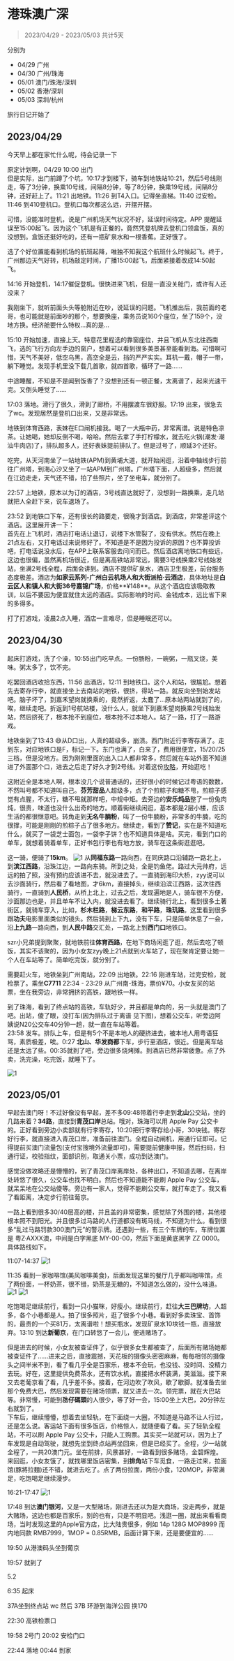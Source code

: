 # 港珠澳广深

> 2023/04/29 - 2023/05/03 共计5天

分别为

- 04/29 广州
- 04/30 广州/珠海
- 05/01 澳门/珠海/深圳
- 05/02 香港/深圳
- 05/03 深圳/杭州

旅行日记开始了

## 2023/04/29

今天早上都在家忙什么呢，待会记录一下

原定计划啊，04/29 10:00 出门  
但是实际，出门前蹲了个坑，10:17才到楼下，骑车到地铁站10:21，然后5号线刚走，等了3分钟，换乘10号线，间隔8分钟，等了8分钟，换乘19号线，间隔8分钟，还好赶上了。11:21 出地铁。11:26 到T4入口。记得坐直梯。11:40 过安检。11:46 到410登机口。登机口每次都这么远，开摆开摆。

可惜，没能准时登机，说是广州机场天气状况不好，延误时间待定。APP 提醒延误至15:00起飞。因为这个飞机是有正餐的，竟然凭登机牌去登机口领盒饭，真的没想到。盒饭还挺好吃的，还有一瓶矿泉水和一根香蕉。正好饿了。

选了个好位置能看到机场的航班起降，唯独不知我这个航班什么时候起飞。终于，广州那边天气好转，机场敲定时间，广播15:00起飞，后面紧接着改成14:50起飞。

14:16 开始登机，14:17催促登机。很快进来飞机，但是一直没关舱门，或许有人还没来？

我刚坐下，就听前面头头等舱附近在吵，说延误的问题。飞机推出后，我前面的老哥，也可能就是前面吵的那个，想要换座，乘务员说160个座位，坐了159个，没地方换。经济舱要什么特权…真的是…

15:10 开始加速，直接上天。特意花里程选的靠窗座位，并且飞机从东北往西南飞，选的飞行方向左手边的窗户，想着可以看到很多美景甚至能看到海。可惜啊可惜，天气不美好，低空乌黑，高空全是云，挡的严严实实。耳机一戴，帽子一带，躺下睡觉。发现手机里没下载几首歌，就四首歌，循环了一路……

中途睡醒，不知是不是闻到饭香了？没想到还有一顿正餐，太离谱了，起来光速干完。又倒头睡觉了……

17:03 落地。滑行了很久，滑到了廊桥，不用摆渡车很舒服。17:19 出来，很急去了wc。发现居然是登机口出来，又是非常远。

地铁到体育西路，表妹在E口闸机接我。喝了一大瓶中药，非常离谱。说是特色凉茶。让她喝，她却反倒不喝，哈哈。然后去拿了手打柠檬水，就去吃火锅(潮发·潮汕牛肉店)了，排队超多人，还好表妹提前排队了。但是过号了，顺延3个还好。

吃完，从天河南坐了一站地铁(APM)到黄埔大道，就开始闲逛，沿着中轴线步行前往广州塔，到海心沙又坐了一站APM到广州塔。广州塔下面，人超级多，然后就在江边走走，天气还不错，拍了些照片，坐了坐电车，就分别了。

22:57 上地铁，原本以为订的酒店，3号线直达就好了，没想到一路换乘，走几站就把人全赶下来，说车退场了。

23:52 到地铁口下车，还有很长的路要走，很晚才到酒店。到酒店，非常差评这个酒店。这里展开讲一下：  
首先在上飞机时，酒店打电话让退订，说楼下水管裂了，没有供水。然后在晚上21点左右，又打电话过来说修好了。不知道是不是因为投诉的原因？也不算投诉吧，打电话说没水后，在APP上联系客服去问问而已。然后酒店离地铁口有些远，这边也很偏，虽然离机场很近，但是离高铁站非常远，需要3号线换乘2号线始发站，坐满2号线全程，后面会讲到。酒店不提供矿泉水，酒店卫生极差，前台服务态度极差。酒店为**如家云系列-广州白云机场人和大街派柏·云酒店**，具体地址是**白云区人和镇人和大街36号嘉锦广场**，价格**¥148**。从这个酒店应该吸取教训，以后不要因为便宜就住太远的酒店。实际影响的时间、金钱成本，远比省下来的多得多。

打了打游戏，凌晨2点入睡，酒店一言难尽，但是睡眠还可以。

## 2023/04/30

起床打游戏，洗了个澡，10:55出门吃早点。一份肠粉，一碗粥，一瓶叉烧，美味。粥太多了，饮不完。

吃罢回酒店收拾东西，11:56 出酒店，12:11 到地铁口。这个人和站，很尴尬。想着先去寄存行李，就直接坐上去南站的地铁，很挤，得站一路。就反向坐到始发站吧。脑子坏了，到嘉禾望岗就换乘的，竟然折返，太蠢了…原本站两站就到了的，唉，继续走吧。折返到1号航站楼，没什么人，就坐下到嘉禾望岗换乘2号线始发站，然后挤死了，根本抢不到座位，根本抢不过本地人。站了一路，打了一路游戏。

地铁坐到了13:43 😅从D口出，人真的超级多，崩溃。西门附近行李寄存满了。走到东，对应地铁口是F，标记一下。东门也满了，白来了，费用很便宜，15/20/25三档，但是没地方。因为刚刚里面的出入口人都非常多，然后就在车站外面不知道进了外面那个口，进去之后走了好久才到2号线。对着这份[攻略](../china/guangdong/guangzhou#推荐)，开始逛吃！

这附近全是本地人啊，根本没几个说普通话的，还好很小的时候记过粤语的数数，不然叫号都不知道叫自己。**芬芳甜品**人超级多，点了个煎粽子和糖不甩，煎粽子感觉有点腥，不太行，糖不甩就那样吧，中规中矩。去旁边的**安乐炖品**整了一份兔肉炖，很贵，味道也没什么出奇的地方。顺着街继续闲逛，基本都是2层小楼，应该生活的都很惬意吧。转角走到**无名牛腩粉**，叫了一份牛腩粉，非常多的牛腩，吃的很撑，可能是刚刚的煎粽子占了很多地方。继续走，看到了**赞记**，实在是不知道吃什么，就买了一袋芝士面包，一袋李子饼？也不知道具体是啥。买完，看到门口的单车，就想着骑着单车，正好书包行李也有地方放，骑车在这条街逛逛吧。

这一骑，便骑了**15km**。
![1](/img/trip/guangzhou-ride.jpeg)
从**同福东路**一路向西，在同庆路口沿辅路一路北上，到**滨江西路**，沿珠江边，一路向东骑。所到之处，全是钓鱼佬。路过大元帅府，远远的拍了照，没有预约应该进不去，就没进去了。一直骑到海印大桥，zyy说可以去沙面骑行，然后看了看地图，才6km，直接掉头，继续沿滨江西路，这次往西骑行，一直骑到**人民桥**，从桥上北上，过去之后，发现遍地是人，骑车很不方便，沙面那边也是，并且单车不让入内，就没进去看了。继续骑行北上，看到很多土著街区，就骑车穿入，比如，**杉木栏路**，**梯云东路**，**和平路**，**珠玑路**。这里看到很多跟**功夫**电影里面类似的镜头。然后骑到上下九，没有下车，只是简单休息了一会，沿**上九路**一路向西，到**人民中路**交汇处，一路北上到**西门口**地铁口。

szr小兄弟提到聚聚，就地铁前往**体育西路**，在地下商场闲逛了逛，然后去吃了顿饭，其实不该聚的，因为小女友zyy晚上21点就到火车站了，现在聚肯定要让她一个人在车站等了。简单吃完饭，就分别了。

需要赶火车，地铁坐到广州南站，22:09 出地铁。22:16 刚进车站，过完安检，就检票了。乘坐**C7711** 22:34 - 23:29 从广州南-珠海，票价¥70。小女友买的站票，坐在我旁边，非常拥挤的高铁，跟地铁一样。

到了珠海，看到了终点站的高铁，车轨好少，并且都是单向的，另一头就是澳门了吧。出站，傻了眼，没打车(因为排队过于离谱 见下图)，想着公交车，听旁边阿姨说N20公交车40分钟一趟，就一直在车站等着。  
23:58 发车。排队上车，但是有5个不是本地人的硬挤进去，被本地人用粤语狂骂，素质极差，唉。0:27 **北山、华发商都**下车，步行至酒店，很近。但是离车站还是太远了些。00:35就到了吧，旁边很多烧烤摊。到酒店已然非常疲惫。点了外卖，洗完澡，吃完饭，就睡下了。

![1](/img/trip/zhuhai-didi.png)

## 2023/05/01

早起去澳门呀！不过好像没有早起，差不多09:48带着行李走到**北山**公交站，坐的几路来着？**34路**，直接到**青茂口岸**总站。哦对，珠海可以用 Apple Pay 公交卡的。正好看到旁边小卖部就有行李寄存，10:20把行李寄存给小哥，30块钱。寄存好行李，就直接进入青茂口岸，准备前往澳门。全程自动闸机，用通行证即可。记得提前买澳门流量包(支付宝搜境外流量即可)，需要提前健康申报，然后扫码，扫通行证，校验指纹，面部识别，取通关小票，成功到达澳门。

感觉没做攻略还是懵懵的，到了青茂口岸离岸处，各种出口，不知道去哪，在离岸处转悠了很久，公交车也找不明白。然后也不知道能不能刷 Apple Pay 公交车，就呆呆地在公交站傻等。旁边有一家人，觉得不能刷公交车，就打车走了。我又看了看距离，决定步行前往葡京。

一路上看到很多30/40层高的楼，并且盖的非常密集，感觉除了外围的楼，其他楼根本照不到阳光。并且很多过马路的人行道都没有斑马线，不知道为什么。看到很多“乱过马路罚款300澳门元”的警示牌。还遇到一些，有三个车牌的车，车牌位置是 粤Z·AXXX澳，中间是白字黑底 MY-00-00，然后下面是黄底黑字 ZZ 0000。具体路线如下。

11:07-14:37
![1](/img/trip/macao-walk1.jpeg)

11:35 看到一家咖啡馆(美风咖啡美食)，后面发现这里的餐厅几乎都叫咖啡馆，点了两份面，一杯奶茶，很不错，奶茶是无糖的，不知道怎么做的，没什么味道。
![1](/img/trip/macao-food1.jpeg)
![1](/img/trip/macao-food2.jpeg)

吃饱喝足继续前行，看到一只小猫咪，好瘦小。继续前行，赶往**大三巴牌坊**，人超多，各个小巷都是人。拍了很多照片，逛了很多个小巷。看到好多卖珠宝、首饰的，最贵的一个买81万，太离谱啦！想买瓶水，发现矿泉水10块钱一瓶，直接放弃。13:10 到达**新葡京**，在门口转悠了一会儿，便进赌场了。

但是进去的时候，小女友被查证件了，似乎很多女生都被查了，后面所有赌场她都被查证件了……进来之后，直接震撼，天花板的摄像头密密麻麻，每每相邻的摄像头之间半米不到，看了看几乎全是百家乐，根本不会玩，也没钱、没时间、没精力去玩。好在，这里提供免费茶水，还有饮水机，直接把水杯装满，美滋滋。接下来又去老葡京看了看，几乎差不多。接着，在河边吹了吹风，歇了歇脚。就准备去坐那个免费大巴，然后发现需要在赌场领票，就又进去一次。领完票，就在大巴站等。非常慢，可能到**氹仔碼頭**的人很少，等了好一会，15:00坐上大巴，20分钟左右就到了。  
下车后，继续懵懵，想着去坐轻轨，在下面绕一大圈，不知道是马路不让人行过，还是怎么说。客运站下面有很多饭店，价格惊人，就随便看了看。买了轻轨全程站，不可以刷 Apple Pay 公交卡，只能人工购票。其实买一站就可以，因为上了车发现是自动驾驶，就想先坐到终点站再坐回来，但是已经买了。全程，少一站就全程了，一共20澳门元。坐在前排，风景甚好，一路看到很多赌场，金碧辉煌。  
来回逛，小女友饿了，就找哪里饭店密集，到**排角**站下车觅食，一路走过来，拉面馆(豚將拉麵)还不错，就进去吃了。点了两份拉面，两份小食，120MOP，非常满足，吃饱喝足继续漫步。

16:21-17:47
![1](/img/trip/macao-walk2.jpeg)

17:48 到达**澳门银河**，又是一大型赌场，刚进去还以为是大商场，没走两步，就是大赌场，这边也都是百家乐，别的也有，只是不明显吧。浅逛一圈，就出来看看商场，当时发现这里的Apple官方店，比大陆贵很多，例如 14p 128G MOP8999 而内地同款 RMB7999，1MOP = 0.85RMB，后面计算下来，还是要便宜的……

19:50 从港澳码头坐到葡京

19:57 就到了

5.2

6:35 起床

37A坐到终点站 wc
然后 37B 环游到海洋公园
换170

22:30 高铁检票口

19:58 2号门
20:02 安检门口

22:44 落地
00:44 到家
